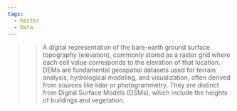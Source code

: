 ```yaml
---
tags:
  - Raster
  - Data
---
```


>> A digital representation of the bare-earth ground surface topography (elevation), commonly stored as a raster grid where each cell value corresponds to the elevation of that location. DEMs are fundamental geospatial datasets used for terrain analysis, hydrological modeling, and visualization, often derived from sources like lidar or photogrammetry. They are distinct from Digital Surface Models (DSMs), which include the heights of buildings and vegetation.
